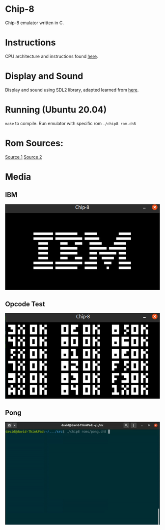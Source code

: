 # Chip-8
Chip-8 emulator written in C.

# Instructions 
CPU architecture and instructions found [here](http://devernay.free.fr/hacks/chip8/C8TECH10.HTM). 

# Display and Sound
Display and sound using SDL2 library, adapted learned from [here](https://github.com/mk6502/chipee).

# Running (Ubuntu 20.04)
`make` to compile.
Run emulator with specific rom
`./chip8 rom.ch8`

# Rom Sources:
[Source 1](https://github.com/corax89/chip8-test-rom)
[Source 2](https://github.com/loktar00/chip8/tree/master/roms)

# Media
## IBM
![alt text](https://github.com/davidyxwu/Chip-8/blob/main/media/ibm.png)
## Opcode Test
![alt text](https://github.com/davidyxwu/Chip-8/blob/main/media/test_opcode.png)
## Pong
![alt text](https://github.com/davidyxwu/Chip-8/blob/main/media/pong.gif)
